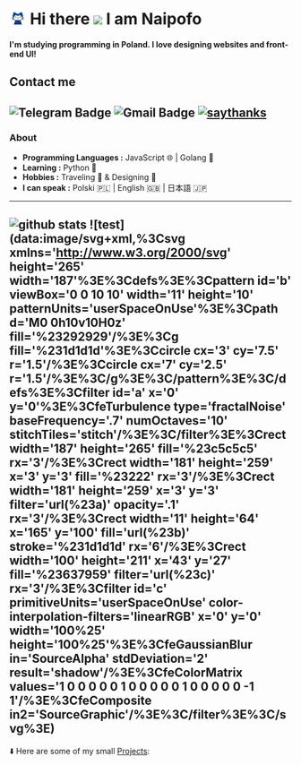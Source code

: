# <img src="https://raw.githubusercontent.com/naipofo/naipofo/master/mona-whisper.apng" width="30px"> Hi there <img src="https://raw.githubusercontent.com/MartinHeinz/MartinHeinz/master/wave.gif" width="30px"> I am Naipofo
#### I'm studying programming in Poland. I love designing websites and front-end UI!
## Contact me
![Telegram Badge](https://img.shields.io/badge/-notmyname-1ca0f1?logo=telegram&logoColor=white&link=https://t.me/notmynamae) ![Gmail Badge](https://img.shields.io/badge/-athenaheki@gmail.com-c14438?logo=Gmail&logoColor=white&link=mailto:athenaheki@gmail.com) [![saythanks](https://img.shields.io/badge/my-website-ff69b4.svg)](https://naipofo.com)
---------------------------------------------------------------------------------------------------------------------------------------------------------------------------------
### About
-  **Programming Languages :** JavaScript 🌐 | Golang 🦔 
-  **Learning :** Python 🐍
-  **Hobbies :** Traveling 🚌 & Designing 🎨
-  **I can speak :**  Polski 🇵🇱 |  English 🇬🇧 | 日本語 🇯🇵 
---------------------------------------------------------------------------------------------------------------------------------------------------------------------------------

![github stats](https://github-readme-stats.vercel.app/api?username=naipofo&show_icons=true&count_private=true&theme=dracula)
![test](data:image/svg+xml,%3Csvg xmlns='http://www.w3.org/2000/svg' height='265' width='187'%3E%3Cdefs%3E%3Cpattern id='b' viewBox='0 0 10 10' width='11' height='10' patternUnits='userSpaceOnUse'%3E%3Cpath d='M0 0h10v10H0z' fill='%23292929'/%3E%3Cg fill='%231d1d1d'%3E%3Ccircle cx='3' cy='7.5' r='1.5'/%3E%3Ccircle cx='7' cy='2.5' r='1.5'/%3E%3C/g%3E%3C/pattern%3E%3C/defs%3E%3Cfilter id='a' x='0' y='0'%3E%3CfeTurbulence type='fractalNoise' baseFrequency='.7' numOctaves='10' stitchTiles='stitch'/%3E%3C/filter%3E%3Crect width='187' height='265' fill='%23c5c5c5' rx='3'/%3E%3Crect width='181' height='259' x='3' y='3' fill='%23222' rx='3'/%3E%3Crect width='181' height='259' x='3' y='3' filter='url(%23a)' opacity='.1' rx='3'/%3E%3Crect width='11' height='64' x='165' y='100' fill='url(%23b)' stroke='%231d1d1d' rx='6'/%3E%3Crect width='100' height='211' x='43' y='27' fill='%23637959' filter='url(%23c)' rx='3'/%3E%3Cfilter id='c' primitiveUnits='userSpaceOnUse' color-interpolation-filters='linearRGB' x='0' y='0' width='100%25' height='100%25'%3E%3CfeGaussianBlur in='SourceAlpha' stdDeviation='2' result='shadow'/%3E%3CfeColorMatrix values='1 0 0 0 0 0 1 0 0 0 0 0 1 0 0 0 0 0 -1 1'/%3E%3CfeComposite in2='SourceGraphic'/%3E%3C/filter%3E%3C/svg%3E)
---------------------------------------------------------------------------------------------------------------------------------------------------------------------------------
⬇️ Here are some of my small [Projects](https://github.com/naipofo?tab=repositories):
